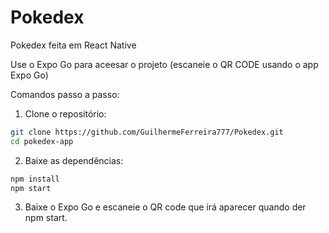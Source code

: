 # Pokedex
Pokedex feita em React Native 

Use o Expo Go para aceesar o projeto (escaneie o QR CODE usando o app Expo Go)

Comandos passo a passo:


1. Clone o repositório:

```bash
git clone https://github.com/GuilhermeFerreira777/Pokedex.git
cd pokedex-app
```

2. Baixe as dependências:

```bash
npm install
npm start
```

3. Baixe o Expo Go e escaneie o QR code que irá aparecer quando der npm start.

